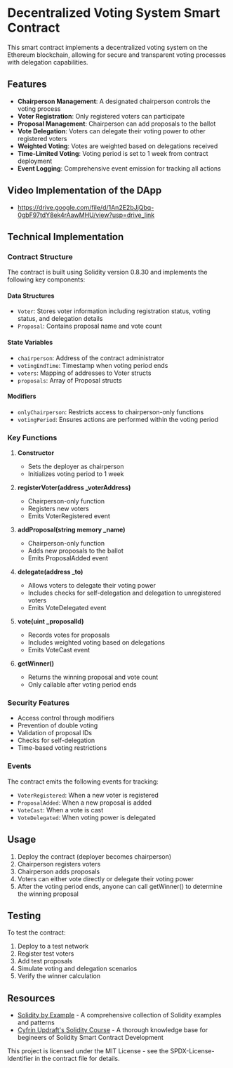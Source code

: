 # Decentralized Voting System Smart Contract

This smart contract implements a decentralized voting system on the Ethereum blockchain, allowing for secure and transparent voting processes with delegation capabilities.

## Features

- **Chairperson Management**: A designated chairperson controls the voting process
- **Voter Registration**: Only registered voters can participate
- **Proposal Management**: Chairperson can add proposals to the ballot
- **Vote Delegation**: Voters can delegate their voting power to other registered voters
- **Weighted Voting**: Votes are weighted based on delegations received
- **Time-Limited Voting**: Voting period is set to 1 week from contract deployment
- **Event Logging**: Comprehensive event emission for tracking all actions

## Video Implementation of the DApp

- https://drive.google.com/file/d/1An2E2bJjQbq-0gbF97tdY8ek4rAawMHU/view?usp=drive_link

## Technical Implementation

### Contract Structure

The contract is built using Solidity version 0.8.30 and implements the following key components:

#### Data Structures
- `Voter`: Stores voter information including registration status, voting status, and delegation details
- `Proposal`: Contains proposal name and vote count

#### State Variables
- `chairperson`: Address of the contract administrator
- `votingEndTime`: Timestamp when voting period ends
- `voters`: Mapping of addresses to Voter structs
- `proposals`: Array of Proposal structs

#### Modifiers
- `onlyChairperson`: Restricts access to chairperson-only functions
- `votingPeriod`: Ensures actions are performed within the voting period

### Key Functions

1. **Constructor**
   - Sets the deployer as chairperson
   - Initializes voting period to 1 week

2. **registerVoter(address _voterAddress)**
   - Chairperson-only function
   - Registers new voters
   - Emits VoterRegistered event

3. **addProposal(string memory _name)**
   - Chairperson-only function
   - Adds new proposals to the ballot
   - Emits ProposalAdded event

4. **delegate(address _to)**
   - Allows voters to delegate their voting power
   - Includes checks for self-delegation and delegation to unregistered voters
   - Emits VoteDelegated event

5. **vote(uint _proposalId)**
   - Records votes for proposals
   - Includes weighted voting based on delegations
   - Emits VoteCast event

6. **getWinner()**
   - Returns the winning proposal and vote count
   - Only callable after voting period ends

### Security Features

- Access control through modifiers
- Prevention of double voting
- Validation of proposal IDs
- Checks for self-delegation
- Time-based voting restrictions

### Events

The contract emits the following events for tracking:
- `VoterRegistered`: When a new voter is registered
- `ProposalAdded`: When a new proposal is added
- `VoteCast`: When a vote is cast
- `VoteDelegated`: When voting power is delegated

## Usage

1. Deploy the contract (deployer becomes chairperson)
2. Chairperson registers voters
3. Chairperson adds proposals
4. Voters can either vote directly or delegate their voting power
5. After the voting period ends, anyone can call getWinner() to determine the winning proposal

## Testing

To test the contract:
1. Deploy to a test network
2. Register test voters
3. Add test proposals
4. Simulate voting and delegation scenarios
5. Verify the winner calculation

## Resources

- [Solidity by Example](https://solidity-by-example.org/) - A comprehensive collection of Solidity examples and patterns
- [Cyfrin Updraft's Solidity Course](https://updraft.cyfrin.io/courses/solidity) - A thorough knowledge base for begineers of Solidity Smart Contract Development

This project is licensed under the MIT License - see the SPDX-License-Identifier in the contract file for details. 
